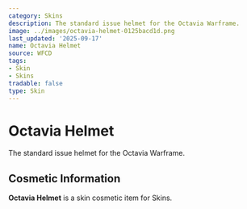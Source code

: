 ```yaml
---
category: Skins
description: The standard issue helmet for the Octavia Warframe.
image: ../images/octavia-helmet-0125bacd1d.png
last_updated: '2025-09-17'
name: Octavia Helmet
source: WFCD
tags:
- Skin
- Skins
tradable: false
type: Skin
---
```


# Octavia Helmet

The standard issue helmet for the Octavia Warframe.

## Cosmetic Information

**Octavia Helmet** is a skin cosmetic item for Skins.

